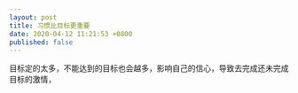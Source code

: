 ```yaml
---
layout: post
title: 习惯比目标更重要
date: 2020-04-12 11:21:53 +0800
published: false
---
```



目标定的太多，不能达到的目标也会越多，影响自己的信心，导致去完成还未完成目标的激情，
